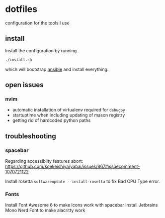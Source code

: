 # dotfiles

configuration for the tools I use

## install

Install the configuration by running

```sh
./install.sh
```

which will bootstrap [ansible](https://ansible.com) and install everything.

## open issues

### nvim

* automatic installation of virtualenv required for `debugpy`
* startuptime when including updating of mason registry
* getting rid of hardcoded python paths

## troubleshooting

### spacebar

Regarding accessiblity features abort: https://github.com/koekeishiya/yabai/issues/867#issuecomment-1070721122

Install rosetta `softwareupdate --install-rosetta` to fix Bad CPU Type error.


### Fonts

Install Font Awesome 6 to make Icons work with spacebar
Install Jetbrains Mono Nerd Font to make alacritty work
